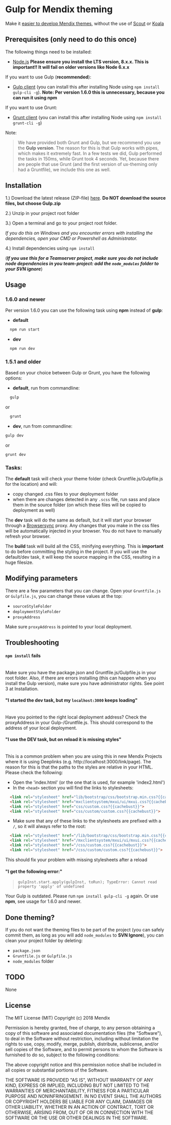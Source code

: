 # Gulp for Mendix theming

Make it [easier to develop Mendix themes](https://docs.mendix.com/howto/ux/style-with-gulp-and-sass), without the use of [Scout](https://docs.mendix.com/howto/ux/create-a-custom-theme-with-the-mendix-ui-framework) or [Koala](https://docs.mendix.com/howto/ux/setup-mendix-ui-framework-with-koala)

## Prerequisites (only need to do this once)

The following things need to be installed:
* [Node.js](https://nodejs.org/en/) **Please ensure you install the LTS version, 8.x.x. This is important!! It will fail on older versions like Node 6.x.x**

If you want to use Gulp (**recommended**):
* [Gulp client](https://github.com/gulpjs/gulp/blob/master/docs/getting-started.md) (you can install this after installing Node using ```npm install gulp-cli -g```). **Note: Per version 1.6.0 this is unnecessary, because you can run it using npm**

If you want to use Grunt:
* [Grunt client](http://gruntjs.com/getting-started) (you can install this after installing Node using ```npm install grunt-cli -g```)

Note:
> We have provided both Grunt and Gulp, but we recommend you use the **Gulp version**. The reason for this is that Gulp works with pipes, which makes it extremely fast. In a few tests we did, Gulp performed the tasks in 150ms, while Grunt took 4 seconds. Yet, because there are people that use Grunt (and the first version of ux-theming only had a Gruntfile), we include this one as well.

## Installation

1.) Download the latest release (ZIP-file) [here](https://github.com/JelteMX/ux-grunt-theming/releases). **Do NOT download the source files, but choose Gulp.zip**

2.) Unzip in your project root folder

3.) Open a terminal and go to your project root folder.

_If you do this on Windows and you encounter errors with installing the dependencies, open your CMD or Powershell as Administrator._

4.) Install dependencies using ``npm install``

(**_If you use this for a Teamserver project, make sure you do not include node dependencies in you team-project: add the ``node_modules`` folder to your SVN ignore_**)

## Usage

### 1.6.0 and newer
Per version 1.6.0 you can use the following task using **npm** instead of **gulp**:

* **default**

```bash
  npm run start
```

* **dev**

```bash
  npm run dev
```

### 1.5.1 and older

Based on your choice between Gulp or Grunt, you have the following options:

* **default**, run from commandline:

```bash
  gulp
```

  or

```bash
  grunt
```

* **dev**, run from commandline:

```bash
gulp dev
```

or

```bash
grunt dev
```

### Tasks:

The **default** task will check your theme folder (check Gruntfile.js/Gulpfile.js for the location) and will:
* copy changed .css files to your deployment folder
* when there are changes detected in any ```.scss``` file, run sass and place them in the source folder (on which these files will be copied to deployment as well)

The **dev** task will do the same as default, but it will start your browser through a [Browsersync](http://www.browsersync.io/docs/grunt/) proxy. Any changes that you make in the css files will be automatically injected in your browser. You do not have to manually refresh your browser.

The **build** task will build all the CSS, minifying everything. This is **important** to do before committing the styling in the project. If you will use the default/dev task, it will keep the source mapping in the CSS, resulting in a huge filesize.

## Modifying parameters

There are a few parameters that you can change. Open your ``Gruntfile.js`` or ``Gulpfile.js``, you can change these values at the top:

* ``sourceStyleFolder``
* ``deploymentStyleFolder``
* ``proxyAddress``

Make sure ``proxyAddress`` is pointed to your local deployment.

## Troubleshooting

#### **``npm install`` fails**<br /><br />

Make sure you have the package.json and Gruntfile.js/Gulpfile.js in your root folder. Also, if there are errors installing (this can happen when you install the Gulp version), make sure you have administrator rights. See point 3 at Installation.

#### **"I started the dev task, but my ``localhost:3000`` keeps loading"**<br /><br />

Have you pointed to the right local deployment address? Check the proxyAddress in your Gulp-/Gruntfile.js. This should correspond to the address of your local deployment.

#### **"I use the DEV task, but on reload it is missing styles"**<br /><br />

This is a common problem when you are using this in new Mendix Projects where it is using Deeplinks (e.g. http://localhost:3000/link/page). The reason for this is that the paths to the styles are relative in your HTML. Please check the following:

* Open the 'index.html' (or the one that is used, for example 'index2.html')
* In the ``<head>`` section you will find the links to stylesheets:

```html
  <link rel="stylesheet" href="lib/bootstrap/css/bootstrap.min.css?{{cachebust}}">
  <link rel="stylesheet" href="mxclientsystem/mxui/ui/mxui.css?{{cachebust}}">
  <link rel="stylesheet" href="css/custom.css?{{cachebust}}">
  <link rel="stylesheet" href="css/custom/custom.css?{{cachebust}}">
```

* Make sure that any of these links to the stylesheets are prefixed with a ``/``, so it will always refer to the root:

```html
  <link rel="stylesheet" href="/lib/bootstrap/css/bootstrap.min.css?{{cachebust}}">
  <link rel="stylesheet" href="/mxclientsystem/mxui/ui/mxui.css?{{cachebust}}">
  <link rel="stylesheet" href="/css/custom.css?{{cachebust}}">
  <link rel="stylesheet" href="/css/custom/custom.css?{{cachebust}}">
```

This should fix your problem with missing stylesheets after a reload

#### **"I get the following error:"**

> ``gulpInst.start.apply(gulpInst, toRun); TypeError: Cannot read property 'apply' of undefined``

Your Gulp is outdated. Please run ``npm install gulp-cli -g`` again. Or use **npm**, see usage for 1.6.0 and newer.

## Done theming?

If you do not want the theming files to be part of the project (you can safely commit them, as long as you will add ``node_modules`` to **SVN Ignore**), you can clean your project folder by deleting:
* ```package.json```
* ```Gruntfile.js``` or ```Gulpfile.js```
* ```node_modules``` folder

## TODO

None

## License

The MIT License (MIT)
Copyright (c) 2018 Mendix

Permission is hereby granted, free of charge, to any person obtaining a copy of this software and associated documentation files (the "Software"), to deal in the Software without restriction, including without limitation the rights to use, copy, modify, merge, publish, distribute, sublicense, and/or sell copies of the Software, and to permit persons to whom the Software is furnished to do so, subject to the following conditions:

The above copyright notice and this permission notice shall be included in all copies or substantial portions of the Software.

THE SOFTWARE IS PROVIDED "AS IS", WITHOUT WARRANTY OF ANY KIND, EXPRESS OR IMPLIED, INCLUDING BUT NOT LIMITED TO THE WARRANTIES OF MERCHANTABILITY, FITNESS FOR A PARTICULAR PURPOSE AND NONINFRINGEMENT. IN NO EVENT SHALL THE AUTHORS OR COPYRIGHT HOLDERS BE LIABLE FOR ANY CLAIM, DAMAGES OR OTHER LIABILITY, WHETHER IN AN ACTION OF CONTRACT, TORT OR OTHERWISE, ARISING FROM, OUT OF OR IN CONNECTION WITH THE SOFTWARE OR THE USE OR OTHER DEALINGS IN THE SOFTWARE.
